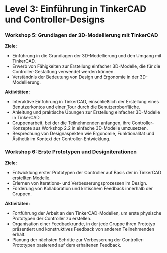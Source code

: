 # Level 3: Einführung in TinkerCAD und Controller-Designs

### Workshop 5: Grundlagen der 3D-Modellierung mit TinkerCAD

**Ziele:**

- Einführung in die Grundlagen der 3D-Modellierung und den Umgang mit TinkerCAD.
- Erwerb von Fähigkeiten zur Erstellung einfacher 3D-Modelle, die für die Controller-Gestaltung verwendet werden können.
- Verständnis der Bedeutung von Design und Ergonomie in der 3D-Modellierung.

**Aktivitäten:**

- Interaktive Einführung in TinkerCAD, einschließlich der Erstellung eines Benutzerkontos und einer Tour durch die Benutzeroberfläche.
- Anleitung und praktische Übungen zur Erstellung einfacher 3D-Modelle in TinkerCAD.
- Gruppenarbeit, bei der die Teilnehmenden anfangen, ihre Controller-Konzepte aus Workshop 2.2 in einfache 3D-Modelle umzusetzen.
- Besprechung von Designaspekten wie Ergonomie, Funktionalität und Ästhetik im Kontext der Controller-Entwicklung.

### Workshop 6: Erste Prototypen und Designiterationen

**Ziele:**

- Entwicklung erster Prototypen der Controller auf Basis der in TinkerCAD erstellten Modelle.
- Erlernen von Iterations- und Verbesserungsprozessen im Design.
- Förderung von Kollaboration und kritischem Feedback innerhalb der Gruppen.

**Aktivitäten:**
- Fortführung der Arbeit an den TinkerCAD-Modellen, um erste physische Prototypen der Controller zu erstellen.
- Organisation einer Feedbackrunde, in der jede Gruppe ihren Prototyp präsentiert und konstruktives Feedback von anderen Teilnehmenden erhält.
- Planung der nächsten Schritte zur Verbesserung der Controller-Prototypen basierend auf dem erhaltenen Feedback.
